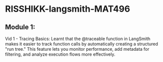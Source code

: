 # RISSHIKK-langsmith-MAT496

## Module 1:

Vid 1 - Tracing Basics: 
  Learnt that the @traceable function in LangSmith makes it easier to track function calls by automatically creating a structured "run tree." This feature lets you monitor performance, add metadata for filtering, and analyze execution flows more effectively.
